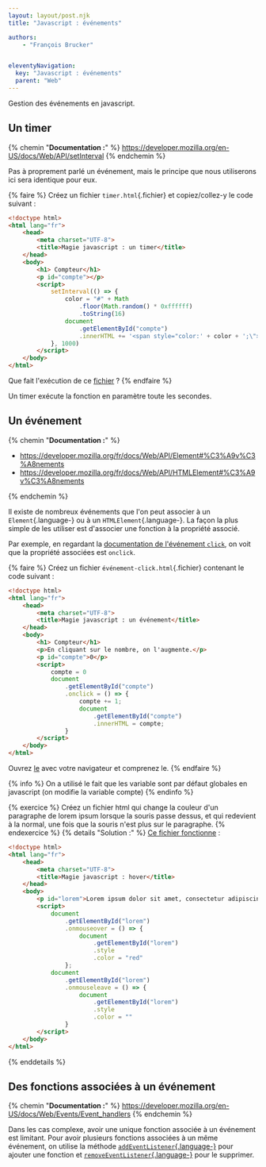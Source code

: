 ```yaml
---
layout: layout/post.njk
title: "Javascript : événements"

authors:
    - "François Brucker"


eleventyNavigation:
  key: "Javascript : événements"
  parent: "Web"
---
```


<!-- début résumé -->

Gestion des événements en javascript.

<!-- fin résumé -->

## Un timer

{% chemin "**Documentation :**" %}
<https://developer.mozilla.org/en-US/docs/Web/API/setInterval>
{% endchemin %}

Pas à proprement parlé un événement, mais le principe que nous utiliserons ici sera identique pour eux.

{% faire %}
Créez un fichier `timer.html`{.fichier} et copiez/collez-y le code suivant :

```html
<!doctype html>
<html lang="fr">
    <head>
        <meta charset="UTF-8">
        <title>Magie javascript : un timer</title>
    </head>
    <body>
        <h1> Compteur</h1>
        <p id="compte"></p>
        <script>
            setInterval(() => {
                color = "#" + Math
                    .floor(Math.random() * 0xffffff)
                    .toString(16)
                document
                    .getElementById("compte")
                    .innerHTML += '<span style="color:' + color + ';\">coucou ! </span>'
            }, 1000)
        </script>
    </body>
</html>
```

Que fait l'exécution de ce [fichier](./timer) ?
{% endfaire %}

Un timer exécute la fonction en paramètre toute les secondes.

## Un événement

{% chemin "**Documentation :**" %}

* <https://developer.mozilla.org/fr/docs/Web/API/Element#%C3%A9v%C3%A8nements>
* <https://developer.mozilla.org/fr/docs/Web/API/HTMLElement#%C3%A9v%C3%A8nements>

{% endchemin %}

Il existe de nombreux événements que l'on peut associer à un `Element`{.language-} ou à un `HTMLElement`{.language-}. La façon la plus simple de les utiliser est d'associer une fonction à la propriété associé.

Par exemple, en regardant la [documentation de l'événement `click`](https://developer.mozilla.org/fr/docs/Web/API/Element/click_event), on voit que la propriété associées est `onclick`.

{% faire %}
Créez un fichier `événement-click.html`{.fichier} contenant le code suivant :

```html
<!doctype html>
<html lang="fr">
    <head>
        <meta charset="UTF-8">
        <title>Magie javascript : un événement</title>
    </head>
    <body>
        <h1> Compteur</h1>
        <p>En cliquant sur le nombre, on l'augmente.</p>
        <p id="compte">0</p>
        <script>
            compte = 0
            document
                .getElementById("compte")
                .onclick = () => {
                    compte += 1;
                    document
                        .getElementById("compte")
                        .innerHTML = compte;
                }
        </script>
    </body>
</html>
```

Ouvrez [le](./événement-click) avec votre navigateur et comprenez le.
{% endfaire %}

{% info %}
On a utilisé le fait que les variable sont par défaut globales en javascript (on modifie la variable compte)
{% endinfo %}

{% exercice %}
Créez un fichier html qui change la couleur d'un paragraphe de lorem ipsum lorsque la souris passe dessus, et qui redevient à la normal, une fois que la souris n'est plus sur le paragraphe.
{% endexercice %}
{% details "Solution :" %}
[Ce fichier fonctionne](./événement-hover) :

```html
<!doctype html>
<html lang="fr">
    <head>
        <meta charset="UTF-8">
        <title>Magie javascript : hover</title>
    </head>
    <body>
        <p id="lorem">Lorem ipsum dolor sit amet, consectetur adipiscing elit. Donec viverra, elit a tristique sollicitudin, tortor mauris imperdiet lacus, id egestas quam eros sed diam. Nulla dolor neque, bibendum eu egestas quis, semper a odio. Proin venenatis diam quam. Nulla posuere mauris id tincidunt commodo. Duis turpis est, scelerisque ut suscipit sit amet, rhoncus sit amet quam. In hac habitasse platea dictumst. Pellentesque habitant morbi tristique senectus et netus et malesuada fames ac turpis egestas. Curabitur in malesuada ligula. Pellentesque a risus at ex congue feugiat. In velit nulla, aliquet eget bibendum sed, vestibulum quis turpis. Mauris nisl turpis, condimentum eu augue vel, malesuada finibus elit. Maecenas massa nisl, malesuada non dictum vel, pellentesque sed massa. Integer vel consectetur purus, non fringilla velit. Phasellus convallis elementum posuere.</p>
        <script>
            document
                .getElementById("lorem")
                .onmouseover = () => {
                    document
                        .getElementById("lorem")
                        .style
                        .color = "red"
                };
            document
                .getElementById("lorem")
                .onmouseleave = () => {
                    document
                        .getElementById("lorem")
                        .style
                        .color = ""
                }
        </script>
    </body>
</html>
```

{% enddetails %}

## Des fonctions associées à un événement

{% chemin "**Documentation :**" %}
<https://developer.mozilla.org/en-US/docs/Web/Events/Event_handlers>
{% endchemin %}

Dans les cas complexe, avoir une unique fonction associée à un événement est limitant. Pour avoir plusieurs fonctions associées à un même événement, on utilise la méthode [`addEventListener`{.language-}](https://developer.mozilla.org/en-US/docs/Web/API/EventTarget/addEventListener) pour ajouter une fonction et [`removeEventListener`{.language-}](https://developer.mozilla.org/en-US/docs/Web/API/EventTarget/removeEventListener) pour le supprimer.
